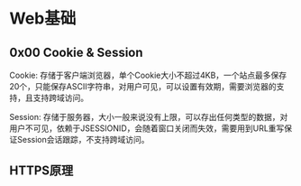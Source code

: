 # Web基础

## 0x00 Cookie & Session

Cookie: 存储于客户端浏览器，单个Cookie大小不超过4KB，一个站点最多保存20个，只能保存ASCII字符串，对用户可见，可以设置有效期，需要浏览器的支持，且支持跨域访问。

Session: 存储于服务器，大小一般来说没有上限，可以存出任何类型的数据，对用户不可见，依赖于JSESSIONID，会随着窗口关闭而失效，需要用到URL重写保证Session会话跟踪，不支持跨域访问。

## HTTPS原理




